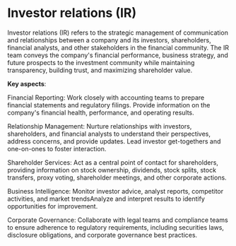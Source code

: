 # Investor relations (IR)

Investor relations (IR) refers to the strategic management of communication and relationships between a company and its investors, shareholders, financial analysts, and other stakeholders in the financial community. The IR team conveys the company's financial performance, business strategy, and future prospects to the investment community while maintaining transparency, building trust, and maximizing shareholder value.

**Key aspects**:

Financial Reporting: Work closely with accounting teams to prepare financial statements and regulatory filings. Provide information on the company's financial health, performance, and operating results.

Relationship Management: Nurture relationships with investors, shareholders, and financial analysts to understand their perspectives, address concerns, and provide updates. Lead investor get-togethers and one-on-ones to foster interaction.

Shareholder Services: Act as a central point of contact for shareholders, providing information on stock ownership, dividends, stock splits, stock transfers, proxy voting, shareholder meetings, and other corporate actions.

Business Intelligence: Monitor investor advice, analyst reports, competitor activities, and market trendsAnalyze and interpret results to identify opportunities for improvement.

Corporate Governance: Collaborate with legal teams and compliance teams to ensure adherence to regulatory requirements, including securities laws, disclosure obligations, and corporate governance best practices.